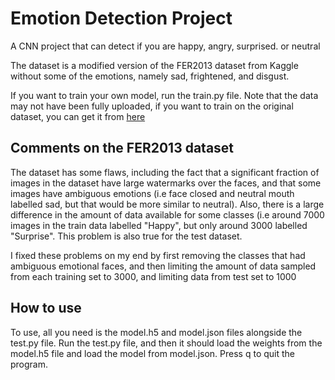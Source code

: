 # Emotion Detection Project

A CNN project that can detect if you are happy, angry, surprised. or neutral

The dataset is a modified version of the FER2013 dataset from Kaggle without some of the emotions, namely sad, frightened, and disgust.

If you want to train your own model, run the train.py file.
Note that the data may not have been fully uploaded, if you want to train on the original dataset, you can get it from [here](https://www.kaggle.com/datasets/msambare/fer2013)


## Comments on the FER2013 dataset
The dataset has some flaws, including the fact that a significant fraction of images in the dataset have large watermarks over the faces, and that some images have ambiguous emotions (i.e face closed and neutral mouth labelled sad, but that would be more similar to neutral). Also, there is a large difference in the amount of data available for some classes (i.e around 7000 images in the train data labelled "Happy", but only around 3000 labelled "Surprise". This problem is also true for the test dataset.

I fixed these problems on my end by first removing the classes that had ambiguous emotional faces, and then limiting the amount of data sampled from each training set to 3000, and limiting data from test set to 1000


## How to use
To use, all you need is the model.h5 and model.json files alongside the test.py file.
Run the test.py file, and then it should load the weights from the model.h5 file and load the model from model.json.
Press q to quit the program.
